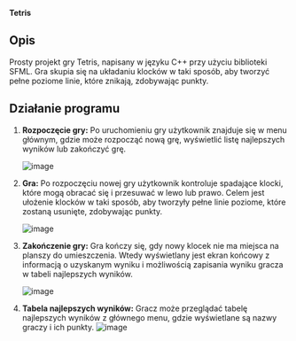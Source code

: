 **Tetris**

## Opis

Prosty projekt gry Tetris, napisany w języku C++ przy użyciu biblioteki SFML. Gra skupia się na układaniu klocków w taki sposób, aby tworzyć pełne poziome linie, które znikają, zdobywając punkty. 

## Działanie programu

1. **Rozpoczęcie gry:** Po uruchomieniu gry użytkownik znajduje się w menu głównym, gdzie może rozpocząć nową grę, wyświetlić listę najlepszych wyników lub zakończyć grę.

   ![image](https://github.com/kxkarcz/jipp/assets/76162499/2ee8f49b-cf2e-4a0a-a5ff-6d1a907e4329)

2. **Gra:** Po rozpoczęciu nowej gry użytkownik kontroluje spadające klocki, które mogą obracać się i przesuwać w lewo lub prawo. Celem jest ułożenie klocków w taki sposób, aby tworzyły pełne linie poziome, które zostaną usunięte, zdobywając punkty.

   ![image](https://github.com/kxkarcz/jipp/assets/76162499/d3b89bac-71da-49f1-9061-07a8b86a4c8f)

3. **Zakończenie gry:** Gra kończy się, gdy nowy klocek nie ma miejsca na planszy do umieszczenia. Wtedy wyświetlany jest ekran końcowy z informacją o uzyskanym wyniku i możliwością zapisania wyniku gracza w tabeli najlepszych wyników.

   ![image](https://github.com/kxkarcz/jipp/assets/76162499/89539b67-2382-4129-82cb-6b7b7349b597)

4. **Tabela najlepszych wyników:** Gracz może przeglądać tabelę najlepszych wyników z głównego menu, gdzie wyświetlane są nazwy graczy i ich punkty.
   ![image](https://github.com/kxkarcz/jipp/assets/76162499/5208441d-83a1-4721-9110-a50b70595fd4)

